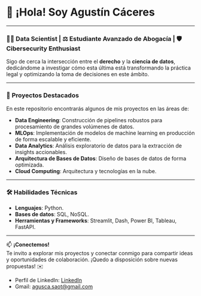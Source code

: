 # 👋 ¡Hola! Soy **Agustín Cáceres**

---

### 👨‍💻 **Data Scientist** | ⚖ **Estudiante Avanzado de Abogacía** | 🛡️ **Cibersecurity Enthusiast**

Sigo de cerca la intersección entre el **derecho** y la **ciencia de datos**, dedicándome a investigar cómo esta última está transformando la práctica legal y optimizando la toma de decisiones en este ámbito.

---

### 🚀 **Proyectos Destacados** 

En este repositorio encontrarás algunos de mis proyectos en las áreas de:

- **Data Engineering**: Construcción de pipelines robustos para procesamiento de grandes volúmenes de datos.
- **MLOps**: Implementación de modelos de machine learning en producción de forma escalable y eficiente.
- **Data Analytics**: Análisis exploratorio de datos para la extracción de insights accionables.
- **Arquitectura de Bases de Datos**: Diseño de bases de datos de forma optimizada.
- **Cloud Computing**: Arquitectura y tecnologías en la nube.

---

### 🛠️ **Habilidades Técnicas**

- **Lenguajes**: Python.
- **Bases de datos**: SQL, NoSQL.
- **Herramientas y Frameworks**: Streamlit, Dash, Power BI, Tableau, FastAPI.
---

📫 **¡Conectemos!**  
Te invito a explorar mis proyectos y conectar conmigo para compartir ideas y oportunidades de colaboración. ¡Quedo a disposición sobre nuevas propuestas! ✉️

- Perfil de LinkedIn: [LinkedIn](https://www.linkedin.com/in/agustincaceres9/?lipi=urn%3Ali%3Apage%3Ad_flagship3_profile_view_base%3B%2F%2F6LQWSmRC2TQu%2FqS%2BblMQ%3D%3D)
- Gmail: agusca.saot@gmail.com
